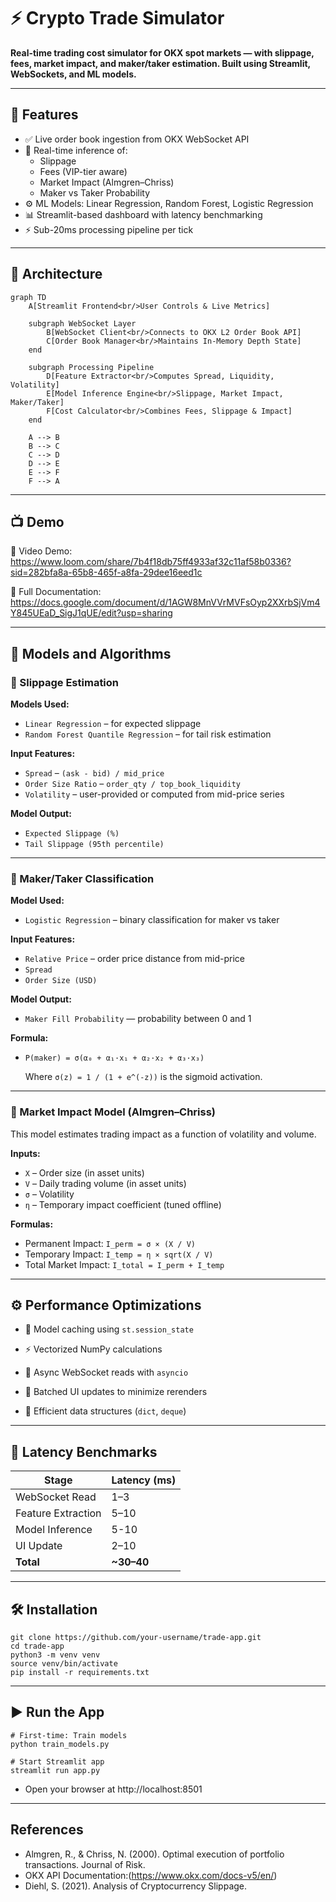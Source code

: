 # ⚡ Crypto Trade Simulator

**Real-time trading cost simulator for OKX spot markets — with slippage, fees, market impact, and maker/taker estimation. Built using Streamlit, WebSockets, and ML models.**

---

## 🚀 Features

- ✅ Live order book ingestion from OKX WebSocket API
- 🧠 Real-time inference of:
  - Slippage
  - Fees (VIP-tier aware)
  - Market Impact (Almgren–Chriss)
  - Maker vs Taker Probability
- ⚙️ ML Models: Linear Regression, Random Forest, Logistic Regression
- 📊 Streamlit-based dashboard with latency benchmarking
- ⚡ Sub-20ms processing pipeline per tick

---

## 🧱 Architecture

```mermaid
graph TD
    A[Streamlit Frontend<br/>User Controls & Live Metrics]

    subgraph WebSocket Layer
        B[WebSocket Client<br/>Connects to OKX L2 Order Book API]
        C[Order Book Manager<br/>Maintains In-Memory Depth State]
    end

    subgraph Processing Pipeline
        D[Feature Extractor<br/>Computes Spread, Liquidity, Volatility]
        E[Model Inference Engine<br/>Slippage, Market Impact, Maker/Taker]
        F[Cost Calculator<br/>Combines Fees, Slippage & Impact]
    end

    A --> B
    B --> C
    C --> D
    D --> E
    E --> F
    F --> A
```
---
## 📺 Demo
🎥 Video Demo: https://www.loom.com/share/7b4f18db75ff4933af32c11af58b0336?sid=282bfa8a-65b8-465f-a8fa-29dee16eed1c

📄 Full Documentation: https://docs.google.com/document/d/1AGW8MnVVrMVFsOyp2XXrbSjVm4Y845UEaD_SigJ1qUE/edit?usp=sharing

---
## 🧠 Models and Algorithms

### 🔹 Slippage Estimation

**Models Used:**
- `Linear Regression` – for expected slippage
- `Random Forest Quantile Regression` – for tail risk estimation

**Input Features:**
- `Spread` – `(ask - bid) / mid_price`
- `Order Size Ratio` – `order_qty / top_book_liquidity`
- `Volatility` – user-provided or computed from mid-price series

**Model Output:**
- `Expected Slippage (%)`
- `Tail Slippage (95th percentile)`

---

### 🔹 Maker/Taker Classification

**Model Used:**
- `Logistic Regression` – binary classification for maker vs taker

**Input Features:**
- `Relative Price` – order price distance from mid-price
- `Spread`
- `Order Size (USD)`

**Model Output:**
- `Maker Fill Probability` — probability between 0 and 1

**Formula:**

- `P(maker) = σ(α₀ + α₁·x₁ + α₂·x₂ + α₃·x₃)`


  Where `σ(z) = 1 / (1 + e^(-z))` is the sigmoid activation.

---

### 🔹 Market Impact Model (Almgren–Chriss)

This model estimates trading impact as a function of volatility and volume.

**Inputs:**
- `X` – Order size (in asset units)
- `V` – Daily trading volume (in asset units)
- `σ` – Volatility
- `η` – Temporary impact coefficient (tuned offline)

**Formulas:**
- Permanent Impact: `I_perm = σ × (X / V)`
- Temporary Impact: `I_temp = η × sqrt(X / V)`
- Total Market Impact: `I_total = I_perm + I_temp`

---
## ⚙️ Performance Optimizations
- 🔁 Model caching using `st.session_state`

- ⚡ Vectorized NumPy calculations

- 🧵 Async WebSocket reads with `asyncio`

- 🔄 Batched UI updates to minimize rerenders

- 🧠 Efficient data structures (`dict`, `deque`)

---
## 🧪 Latency Benchmarks
| Stage              | Latency (ms) |
| ------------------ | ------------ |
| WebSocket Read     | 1–3          |
| Feature Extraction | 5–10          |
| Model Inference    | 5-10          |
| UI Update          | 2–10        |
| **Total**          | **\~30–40**  |

---
## 🛠️ Installation
```
git clone https://github.com/your-username/trade-app.git
cd trade-app
python3 -m venv venv
source venv/bin/activate
pip install -r requirements.txt
```
---
## ▶️ Run the App
```
# First-time: Train models
python train_models.py
```
```
# Start Streamlit app
streamlit run app.py
```
- Open your browser at http://localhost:8501

---

## References

- Almgren, R., & Chriss, N. (2000). Optimal execution of portfolio transactions. Journal of Risk.
- OKX API Documentation:(https://www.okx.com/docs-v5/en/)
- Diehl, S. (2021). Analysis of Cryptocurrency Slippage.



